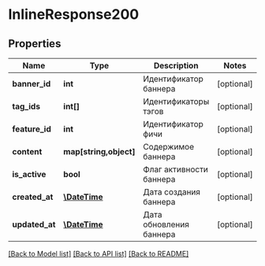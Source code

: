 # InlineResponse200

## Properties
Name | Type | Description | Notes
------------ | ------------- | ------------- | -------------
**banner_id** | **int** | Идентификатор баннера | [optional] 
**tag_ids** | **int[]** | Идентификаторы тэгов | [optional] 
**feature_id** | **int** | Идентификатор фичи | [optional] 
**content** | **map[string,object]** | Содержимое баннера | [optional] 
**is_active** | **bool** | Флаг активности баннера | [optional] 
**created_at** | [**\DateTime**](\DateTime.md) | Дата создания баннера | [optional] 
**updated_at** | [**\DateTime**](\DateTime.md) | Дата обновления баннера | [optional] 

[[Back to Model list]](../../README.md#documentation-for-models) [[Back to API list]](../../README.md#documentation-for-api-endpoints) [[Back to README]](../../README.md)

